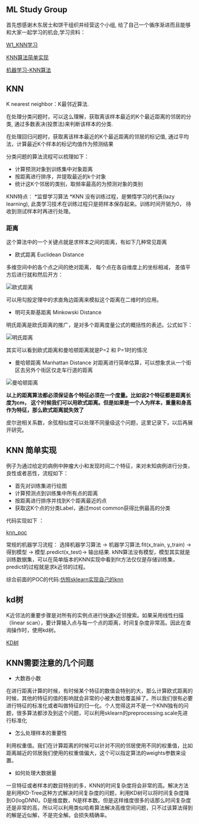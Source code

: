 ## ML Study Group
首先想感谢木东居士和饼干组织并经营这个小组, 给了自己一个循序渐进而且能够和大家一起学习的机会,学习资料：

[W1_KNN学习](https://mp.weixin.qq.com/s/AG1CgLHBNA5Lpxg_Myo8IA)

[KNN算法简单实现](https://mp.weixin.qq.com/s?__biz=MzUyMjI4MzE0MQ==&mid=2247484679&idx=1&sn=aec5259ee503b9b127b79e2a9661205d&scene=21#wechat_redirect)

[机器学习-KNN算法](https://www.cnblogs.com/gemine/p/11130032.html)

## KNN
K nearest neighbor：K最邻近算法.

在处理分类问题时，可以这么理解，获取离该样本最近的K个最近距离的邻居的分类, 通过多数表决(投票法)来判断该样本的分类.

在处理回归问题时，获取离该样本最近的K个最近距离的邻居的标记值, 通过平均法，计算最近K个样本的标记均值作为预测结果

分类问题的算法流程可以梳理如下：

* 计算预测对象到训练集中对象距离
* 按距离进行排序，并提取最近的k个对象
* 统计这K个邻居的类别，取频率最高的为预测对象的类别


KNN特点：
*监督学习算法
*KNN 没有训练过程，是懒惰学习的代表(lazy learning), 此类学习技术在训练过程只是把样本保存起来。训练时间开销为0， 待收到测试样本时再进行处理。


### 距离
这个算法中的一个关键点就是求样本之间的距离，有如下几种常见距离

* 欧式距离 Euclidean Distance

多维空间中的各个点之间的绝对距离， 每个点在各自维度上的坐标相减， 差值平方后进行就和然后开方：

![欧式距离](http://dl2.iteye.com/upload/attachment/0098/4314/bb71ff05-fe7f-3045-bfc7-1bfad452af9f.png)

可以用勾股定理中的求直角边距离来模拟这个距离在二维时的应用。

* 明可夫斯基距离 Minkowski Distance

明氏距离是欧氏距离的推广，是对多个距离度量公式的概括性的表述。公式如下：

![明氏距离](http://dl2.iteye.com/upload/attachment/0098/4316/9567216c-ffd4-3d7f-a871-f8685a304cdd.png)

其实可以看到欧式距离和曼哈顿距离就是P=2 和 P=1时的情况

* 曼哈顿距离 Manhattan Distance
对距离进行简单估算，可以想象求从一个街区去另外个街区仅走车行道的距离

![曼哈顿距离](http://dl2.iteye.com/upload/attachment/0098/4318/87bb1b15-ee66-34ec-890e-f09a3f7aa1ab.png)

**以上的距离算法都必须保证各个特征必须在一个度量。比如说2个特征都是距离长度为cm， 这个时候我们可以用欧式距离。但是如果是一个人为样本，重量和身高作为特征，那么欧式距离就失效了**

皮尔逊相关系数，余弦相似度可以处理不同量级这个问题，这里记录下，以后再展开研究。

## KNN 简单实现
例子为通过给定的病例中肿瘤大小和发现时间二个特征，来对未知病例进行分类，良性或者恶性，流程如下：
* 首先对训练集进行绘图
* 计算预测点到训练集中所有点的距离
* 按距离进行排序并找到K个距离最近的点
* 获取这K个点的分类Label，通过most common获得比例最高的分类

代码实现如下 ：

[knn_poc](https://github.com/hbian/tec_blog/blob/master/ml/fundamental/study_group/knn/knn_poc.py)


常规的机器学习流程：
选择机器学习算法 -> 机器学习算法.fit(x_train, y_train) -> 得到模型 -> 模型.predict(x_test)-> 输出结果.
kNN算法没有模型，模型其实就是训练数据集，可以在简单版本的KNN实现中看到fit方法仅仅是存储训练集，predict的过程就是求k近邻的过程。

综合前面的POC的代码:[仿照sklearn实现自己的knn](https://github.com/hbian/tec_blog/blob/master/ml/fundamental/study_group/knn/knn_sk_like.py)

## kd树
K近邻法的重要步骤是对所有的实例点进行快速k近邻搜索。如果采用线性扫描（linear scan），要计算输入点与每一个点的距离，时间复杂度非常高。因此在查询操作时，使用kd树。

[KD树](https://mp.weixin.qq.com/s?__biz=MzI4MjkzNTUxMw==&mid=2247483857&idx=3&sn=5a4573e5fe074241a45f6affb969448f&chksm=eb932867dce4a171ff2890ee6b326cfc234e1361948d673c30ea30110894435a63f780b0540e&token=932563280&lang=zh_CN&scene=21#wechat_redirect)

## KNN需要注意的几个问题

* 大数吞小数

在进行距离计算的时候，有时候某个特征的数值会特别的大，那么计算欧式距离的时候，其他的特征的值的影响就会非常的小被大数给覆盖掉了。所以我们很有必要进行特征的标准化或者叫做特征的归一化。个人觉得这并不是一个KNN独有的问题，很多算法都涉及到这个问题，可以利用sklearn的preprocessing.scale先进行标准化

* 怎么处理样本的重要性

利用权重值。我们在计算距离的时候可以针对不同的邻居使用不同的权重值，比如距离越近的邻居我们使用的权重值偏大，这个可以指定算法的weights参数来设置。

* 如何处理大数据量

一旦特征或者样本的数目特别的多，KNN的时间复杂度将会非常的高。解决方法是利用KD-Tree这种方式解决时间复杂度的问题，利用KD树可以将时间复杂度降到O(logD*N*N)。D是维度数，N是样本数。但是这样维度很多的话那么时间复杂度还是非常的高，所以可以利用类似哈希算法解决高维空间问题，只不过该算法得到的解是近似解，不是完全解。会损失精确率。

